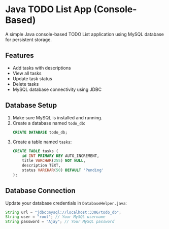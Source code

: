 # Java TODO List App (Console-Based)

A simple Java console-based TODO List application using MySQL database for persistent storage.

## Features

- Add tasks with descriptions
- View all tasks
- Update task status
- Delete tasks
- MySQL database connectivity using JDBC

## Database Setup

1. Make sure MySQL is installed and running.
2. Create a database named `todo_db`:
    ```sql
    CREATE DATABASE todo_db;
    ```
3. Create a table named `tasks`:
    ```sql
    CREATE TABLE tasks (
        id INT PRIMARY KEY AUTO_INCREMENT,
        title VARCHAR(255) NOT NULL,
        description TEXT,
        status VARCHAR(50) DEFAULT 'Pending'
    );
    ```

## Database Connection

Update your database credentials in `DatabaseHelper.java`:
```java
String url = "jdbc:mysql://localhost:3306/todo_db";
String user = "root"; // Your MySQL username
String password = "Ajay"; // Your MySQL password
